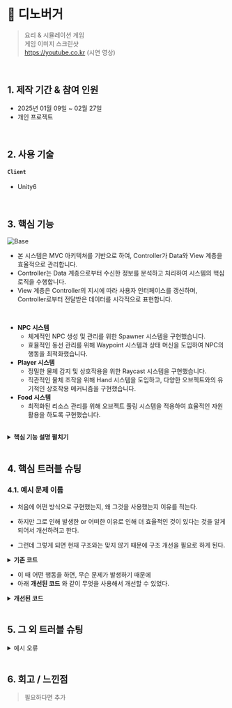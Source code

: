 # 📌 디노버거
>요리 & 시뮬레이션 게임  
>게임 이미지 스크린샷  
>https://youtube.co.kr (시연 영상)

</br>

## 1. 제작 기간 & 참여 인원
- 2025년 01월 09일 ~ 02월 27일
- 개인 프로젝트

</br>

## 2. 사용 기술
#### `Client`
- Unity6

</br>

## 3. 핵심 기능
![Base](https://github.com/user-attachments/assets/e106a068-4135-4a8f-995b-db6d5eed7c4a)
- 본 시스템은 MVC 아키텍쳐를 기반으로 하여, Controller가 Data와 View 계층을 효율적으로 관리합니다.
- Controller는 Data 계층으로부터 수신한 정보를 분석하고 처리하여 시스템의 핵심 로직을 수행합니다.
- View 계층은 Controller의 지시에 따라 사용자 인터페이스를 갱신하며, Controller로부터 전달받은 데이터를 시각적으로 표현합니다.

</br>

- **NPC 시스템**
  - 체계적인 NPC 생성 및 관리를 위한 Spawner 시스템을 구현했습니다.
  - 효율적인 동선 관리를 위해 Waypoint 시스템과 상태 머신을 도입하여 NPC의 행동을 최적화했습니다.
- **Player 시스템**
  - 정밀한 물체 감지 및 상호작용을 위한 Raycast 시스템을 구현했습니다.
  - 직관적인 물체 조작을 위해 Hand 시스템을 도입하고, 다양한 오브젝트와의 유기적인 상호작용 메커니즘을 구현했습니다.
- **Food 시스템**
  - 최적화된 리소스 관리를 위해 오브젝트 풀링 시스템을 적용하여 효율적인 자원 활용을 하도록 구현했습니다.

</br>

<details>
<summary><b>핵심 기능 설명 펼치기</b></summary>
<div markdown="1">

</br>

### 3.1. NPC 생성 시스템
<img src="https://github.com/user-attachments/assets/82fcc4a3-c74e-4ab7-a98f-a13cc6fe5e9b" width="700">
<details>
  <summary><b>클래스 구조도</b></summary>
  <div markdown="2">
    <img src="https://github.com/user-attachments/assets/48a913c4-0c12-4b61-89e0-12c53683303f">
  </div>
</details>

- **초기 환경 구성** 📌 [코드 확인](https://github.com/MSKim0215/Dino_Burger/blob/26f141d32664c3031c122082ff2f87f32028f7fd/Assets/Scripts/Manager/Game/GuestManager.cs#L15)
  - 시스템 시작 시 사전 정의된 생성 위치를 설정하여 초기화를 수행합니다.
- **캐릭터 생성 프로세스** 📌 [코드 확인](https://github.com/MSKim0215/Dino_Burger/blob/26f141d32664c3031c122082ff2f87f32028f7fd/Assets/Scripts/Manager/Game/GuestManager.cs#L142)
  - 최적화된 오브젝트 풀 시스템을 활용하여 지정된 위치에서 NPC를 주기적으로 생성합니다.
- **캐릭터 분류 체계**
  - 차량(Car)과 손님(Guest) 두 종류로 구분되며, 각각 전용 Spawner와 Manager를 통해 체계적으로 관리됩니다.
 
</br>

### 3.2. NPC 제어 시스템
<img src="https://github.com/user-attachments/assets/0f416d26-b610-4304-aacd-100c78a1e01e" width="700">
<details>
  <summary><b>클래스 구조도</b></summary>
  <div markdown="2">
    <img src="https://github.com/user-attachments/assets/bacc1852-58c0-4769-b015-ef2cf7205e34">
  </div>
</details>

- **이동 경로 시스템** 📌 [코드 확인](https://github.com/MSKim0215/Dino_Burger/blob/60bad920ddef8afa78d04c82898a29378f8cdaea/Assets/Scripts/Manager/Game/WaypointManager.cs#L44)
  - 시스템 초기화 시 객체 유형별 이동 좌표를 설정하고 경로 데이터를 관리합니다.

</br>

<img src="https://github.com/user-attachments/assets/7955241c-3589-4f06-afac-d74e5da4beca" width="350">
<img src="https://github.com/user-attachments/assets/99904970-5576-4cfb-8adf-12e7ecb4bde5" width="350">

<details>
  <summary><b>클래스 구조도</b></summary>
  <div markdown="2">
    <img src="https://github.com/user-attachments/assets/52cf0b40-bc91-4305-915e-02d5ceb36406">
  </div>
</details>

- **상태 관리 패턴** 📌 [코드 확인](https://github.com/MSKim0215/Dino_Burger/blob/60bad920ddef8afa78d04c82898a29378f8cdaea/Assets/Scripts/Utils/State/CharacterState.cs#L235)
  - 체계적으로 NPC 상태를 전환하고 행동 로직을 실행합니다.


<img src="https://github.com/user-attachments/assets/227c0355-fe6c-4464-8682-eb7dccd6b32a" width="350">
<img src="https://github.com/user-attachments/assets/0a710202-76d4-4751-a7bc-01df65a13569" width="350">

- **캐릭터 행동 프로세스** 📌 [코드 확인](https://github.com/MSKim0215/Dino_Burger/blob/60bad920ddef8afa78d04c82898a29378f8cdaea/Assets/Scripts/Character/GuestController.cs#L152)
  - 목표로 지정된 좌표를 향해 이동을 수행합니다.
    - 해당 좌표에 도달하면 다음 순서의 좌표를 새로운 목표 지점으로 설정합니다.
  - 웨이팅존과 픽업존의 수용 한도 초과 시 추가 입장이 제한됩니다.
  - 픽업존이 만석일 경우, 자동으로 웨이팅존으로 경로가 재설정됩니다.
  - 제한시간 내에 음식을 수령하거나 받지 못하면 가게를 떠납니다.

</br>

<img src="https://github.com/user-attachments/assets/89c20685-af82-4e2b-a20e-68fff5e1799f" width="350">
<img src="https://github.com/user-attachments/assets/b0344baf-6fa7-4992-8220-2bad166bb3ba" width="350"> 

- **Car 동작** 📌 [코드 확인](https://github.com/MSKim0215/Dino_Burger/blob/60bad920ddef8afa78d04c82898a29378f8cdaea/Assets/Scripts/Character/CarController.cs#L77)
  - Wheel Collider의 가속력으로 바퀴 회전을 하여 자연스러운 주행이 가능합니다.
  - 전방 차량을 Raycast로 감지하여 정차합니다.

</br>
  
### 3.3. Player 제어 시스템
<img src="https://github.com/user-attachments/assets/040c59df-bf49-4cc9-853f-6dc5bf18071a" width="350">
<details>
  <summary><b>클래스 구조도</b></summary>
  <div markdown="2">
    <img src="https://github.com/user-attachments/assets/8be398ee-8647-49f3-988f-698c20bb9057">
  </div>
</details>

- **물체 인지 메커니즘** 📌 [코드 확인](https://github.com/MSKim0215/Dino_Burger/blob/be5cbcaedd21fb791f62fd10d971912d028e8fe8/Assets/Scripts/Character/PlayerController.cs#L143)
  - 전방 부채꼴 형태의 Raycast를 통해 객체를 검출하며, 가장 높은 빈도로 감지되는 객체를 우선 선별합니다.
    - Table 유형 객체는 시각적 피드백이 제공되며, Wall/Table 감지 시 이동이 자동 제한됩니다.
   
</br>

<img src="https://github.com/user-attachments/assets/a1784f56-45d6-44eb-bebf-0ba479da4d26" width="350">
<img src="https://github.com/user-attachments/assets/9132d73c-eabf-481b-be22-e849929a8452" width="350">

- **객체 상호작용** 📌 [코드 확인](https://github.com/MSKim0215/Dino_Burger/blob/be5cbcaedd21fb791f62fd10d971912d028e8fe8/Assets/Scripts/Utils/Hand.cs#L5)
  - 모든 상호작용 대상 객체는 Hand 컴포넌트가 구현되어 있습니다.
  - HandObject가 null이 아닌 객체들 간 상호 교환이 가능하도록 설계되었습니다.

</br>

<img src="https://github.com/user-attachments/assets/64cd1c74-7bd2-4e5a-bfd2-84bc3507d130" width="233">
<img src="https://github.com/user-attachments/assets/50ef5dab-39f6-4deb-9737-1e75d861d1ac" width="233">
<img src="https://github.com/user-attachments/assets/6fbb5a41-6c40-42a4-ad3a-fbb02d22fb6f" width="233">

- **기능별 상호작용 체계** 📌 [코드 확인](https://github.com/MSKim0215/Dino_Burger/blob/be5cbcaedd21fb791f62fd10d971912d028e8fe8/Assets/Scripts/HandNotAble/Table/CuttingBoardTableController.cs#L89)
  - Table 및 Crate(재료 보관함)와의 상호작용이 구현되어 있습니다.
  - 조리대에서는 지정된 재료만 가공이 허용됩니다.
  - 재료 보관함은 미가공 상태의 재료만 수납이 가능합니다.

</br>

### 3.4. Food 제어 시스템
<details>
  <summary><b>클래스 구조도</b></summary>
  <div markdown="2">
    <img src="https://github.com/user-attachments/assets/8638fa4a-49a3-40c1-a4e8-8eae4d7aa0f5">
  </div>
</details>

- **햄버거빵 가공 프로세스** 📌 [코드 확인](https://github.com/MSKim0215/Dino_Burger/blob/be5cbcaedd21fb791f62fd10d971912d028e8fe8/Assets/Scripts/HandAble/BunIncredientController.cs#L8)
  - 재료 조합 시 햄버거로의 자동 전환이 이루어집니다.
  - 효율적인 오브젝트 풀링을 통해 음식 생성을 최적화합니다.

<details>
  <summary><b>클래스 구조도</b></summary>
  <div markdown="2">
    <img src="https://github.com/user-attachments/assets/2eea027e-8e16-4525-bb9a-bfaef5251905">
  </div>
</details>

- **햄버거 스택 시스템** 📌 [코드 확인](https://github.com/MSKim0215/Dino_Burger/blob/be5cbcaedd21fb791f62fd10d971912d028e8fe8/Assets/Scripts/HandAble/Food/BurgerFoodController.cs#L51)
  - 재료가 규격화된 모델링 기준에 따라 체계적으로 적층됩니다.
  - 재료 구성 정보를 실시간 인터페이스로 시각화합니다.

<details>
  <summary><b>클래스 구조도</b></summary>
  <div markdown="2">
    <img src="https://github.com/user-attachments/assets/49b5b6f5-52fb-48cc-9804-9314619ddef7">
  </div>
</details>

- **스튜 제작 시스템** 📌 [코드 확인](https://github.com/MSKim0215/Dino_Burger/blob/be5cbcaedd21fb791f62fd10d971912d028e8fe8/Assets/Scripts/HandNotAble/Table/PotTableController.cs#L59)
  - 지정된 재료 투입 시점부터 조리 공정이 개시됩니다.
  - 재고 소진 시 자동으로 기본 상태로 초기화됩니다.

</div>
</details>

</br>

## 4. 핵심 트러블 슈팅
### 4.1. 예시 문제 이름
- 처음에 어떤 방식으로 구현했는지, 왜 그것을 사용했는지 이유를 적는다.

- 하지만 그로 인해 발생한 or 어떠한 이유로 인해 더 효율적인 것이 있다는 것을 알게 되어서 개선하려고 한다.

- 그런데 그렇게 되면 현재 구조와는 맞지 않기 때문에 구조 개선을 필요로 하게 된다.

<details>
<summary><b>기존 코드</b></summary>
<div markdown="1">

~~~c#
// example code
~~~

</div>
</details>

- 이 때 어떤 행동을 하면, 무슨 문제가 발생하기 때문에
- 아래 **개선된 코드** 와 같이 무엇을 사용해서 개선할 수 있었다.

<details>
<summary><b>개선된 코드</b></summary>
<div markdown="1">

~~~c#
// example code
~~~

</div>
</details>

</br>

## 5. 그 외 트러블 슈팅
<details>
<summary>예시 오류</summary>
<div markdown="1">

- 어떤 방식으로 해결함
- 참고 링크 이미지 등 첨부하면 좋을듯
- 오류 문구 첨부도 좋고
- 코드가 필요한 경우 추가

</div>
</details>

</br>

## 6. 회고 / 느낀점
> 필요하다면 추가
